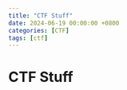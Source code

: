 ```yaml
---
title: "CTF Stuff"
date: 2024-06-19 00:00:00 +0800
categories: [CTF]
tags: [ctf]
---
```


# CTF Stuff